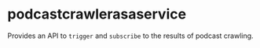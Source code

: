 # podcastcrawlerasaservice
Provides an API to `trigger` and `subscribe` to the results of podcast crawling.
